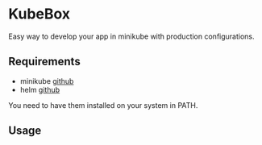 # KubeBox

Easy way to develop your app in minikube with production configurations.

## Requirements

- minikube [github](https://github.com/kubernetes/minikube)
- helm [github](https://github.com/kubernetes/helm)

You need to have them installed on your system in PATH.

## Usage

